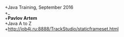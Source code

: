 +Java Training, September 2016  
+_  
+**Pavlov Artem**  
+Java A to Z  
+<http://job4j.ru:8888/TrackStudio/staticframeset.html>

